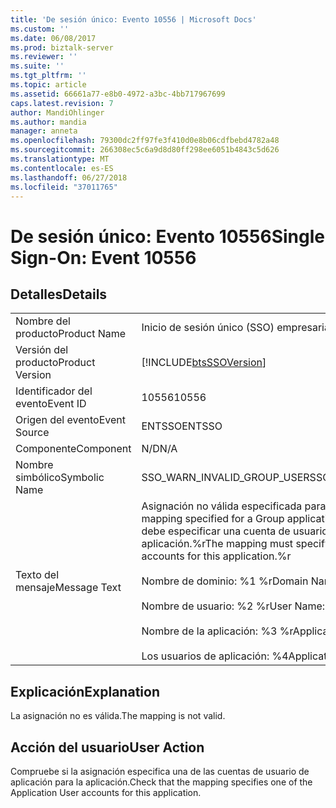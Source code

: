 ```yaml
---
title: 'De sesión único: Evento 10556 | Microsoft Docs'
ms.custom: ''
ms.date: 06/08/2017
ms.prod: biztalk-server
ms.reviewer: ''
ms.suite: ''
ms.tgt_pltfrm: ''
ms.topic: article
ms.assetid: 66661a77-e8b0-4972-a3bc-4bb717967699
caps.latest.revision: 7
author: MandiOhlinger
ms.author: mandia
manager: anneta
ms.openlocfilehash: 79300dc2ff97fe3f410d0e8b06cdfbebd4782a48
ms.sourcegitcommit: 266308ec5c6a9d8d80ff298ee6051b4843c5d626
ms.translationtype: MT
ms.contentlocale: es-ES
ms.lasthandoff: 06/27/2018
ms.locfileid: "37011765"
---
```

# <a name="single-sign-on-event-10556"></a><span data-ttu-id="ad6b4-102">De sesión único: Evento 10556</span><span class="sxs-lookup"><span data-stu-id="ad6b4-102">Single Sign-On: Event 10556</span></span>
## <a name="details"></a><span data-ttu-id="ad6b4-103">Detalles</span><span class="sxs-lookup"><span data-stu-id="ad6b4-103">Details</span></span>  
  
|                 |                                                                                                                                                                                                                                                                                   |
|-----------------|-----------------------------------------------------------------------------------------------------------------------------------------------------------------------------------------------------------------------------------------------------------------------------------|
|  <span data-ttu-id="ad6b4-104">Nombre del producto</span><span class="sxs-lookup"><span data-stu-id="ad6b4-104">Product Name</span></span>   |                                                                                                                             <span data-ttu-id="ad6b4-105">Inicio de sesión único (SSO) empresarial</span><span class="sxs-lookup"><span data-stu-id="ad6b4-105">Enterprise Single Sign-On</span></span>                                                                                                                             |
| <span data-ttu-id="ad6b4-106">Versión del producto</span><span class="sxs-lookup"><span data-stu-id="ad6b4-106">Product Version</span></span> |                                                                                                            [!INCLUDE[btsSSOVersion](../includes/btsssoversion-md.md)]                                                                                                             |
|    <span data-ttu-id="ad6b4-107">Identificador del evento</span><span class="sxs-lookup"><span data-stu-id="ad6b4-107">Event ID</span></span>     |                                                                                                                                       <span data-ttu-id="ad6b4-108">10556</span><span class="sxs-lookup"><span data-stu-id="ad6b4-108">10556</span></span>                                                                                                                                       |
|  <span data-ttu-id="ad6b4-109">Origen del evento</span><span class="sxs-lookup"><span data-stu-id="ad6b4-109">Event Source</span></span>   |                                                                                                                                      <span data-ttu-id="ad6b4-110">ENTSSO</span><span class="sxs-lookup"><span data-stu-id="ad6b4-110">ENTSSO</span></span>                                                                                                                                       |
|    <span data-ttu-id="ad6b4-111">Componente</span><span class="sxs-lookup"><span data-stu-id="ad6b4-111">Component</span></span>    |                                                                                                                                        <span data-ttu-id="ad6b4-112">N/D</span><span class="sxs-lookup"><span data-stu-id="ad6b4-112">N/A</span></span>                                                                                                                                        |
|  <span data-ttu-id="ad6b4-113">Nombre simbólico</span><span class="sxs-lookup"><span data-stu-id="ad6b4-113">Symbolic Name</span></span>  |                                                                                                                            <span data-ttu-id="ad6b4-114">SSO_WARN_INVALID_GROUP_USER</span><span class="sxs-lookup"><span data-stu-id="ad6b4-114">SSO_WARN_INVALID_GROUP_USER</span></span>                                                                                                                            |
|  <span data-ttu-id="ad6b4-115">Texto del mensaje</span><span class="sxs-lookup"><span data-stu-id="ad6b4-115">Message Text</span></span>   | <span data-ttu-id="ad6b4-116">Asignación no válida especificada para una aplicación de grupo.</span><span class="sxs-lookup"><span data-stu-id="ad6b4-116">The mapping specified for a Group application is not valid.</span></span> <span data-ttu-id="ad6b4-117">La asignación debe especificar una cuenta de usuarios de aplicación para esta aplicación.%r</span><span class="sxs-lookup"><span data-stu-id="ad6b4-117">The mapping must specify one of the Application Users accounts for this application.%r</span></span><br /><br /> <span data-ttu-id="ad6b4-118">Nombre de dominio: %1 %r</span><span class="sxs-lookup"><span data-stu-id="ad6b4-118">Domain Name: %1%r</span></span><br /><br /> <span data-ttu-id="ad6b4-119">Nombre de usuario: %2 %r</span><span class="sxs-lookup"><span data-stu-id="ad6b4-119">User Name: %2%r</span></span><br /><br /> <span data-ttu-id="ad6b4-120">Nombre de la aplicación: %3 %r</span><span class="sxs-lookup"><span data-stu-id="ad6b4-120">Application Name: %3%r</span></span><br /><br /> <span data-ttu-id="ad6b4-121">Los usuarios de aplicación: %4</span><span class="sxs-lookup"><span data-stu-id="ad6b4-121">Application Users: %4</span></span> |
  
## <a name="explanation"></a><span data-ttu-id="ad6b4-122">Explicación</span><span class="sxs-lookup"><span data-stu-id="ad6b4-122">Explanation</span></span>  
 <span data-ttu-id="ad6b4-123">La asignación no es válida.</span><span class="sxs-lookup"><span data-stu-id="ad6b4-123">The mapping is not valid.</span></span>  
  
## <a name="user-action"></a><span data-ttu-id="ad6b4-124">Acción del usuario</span><span class="sxs-lookup"><span data-stu-id="ad6b4-124">User Action</span></span>  
 <span data-ttu-id="ad6b4-125">Compruebe si la asignación especifica una de las cuentas de usuario de aplicación para la aplicación.</span><span class="sxs-lookup"><span data-stu-id="ad6b4-125">Check that the mapping specifies one of the Application User accounts for this application.</span></span>